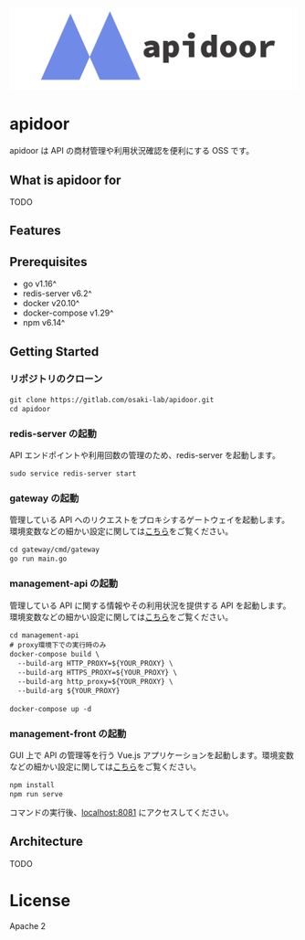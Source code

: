 ![logo](docs/apidoor_logo.png)

# apidoor

apidoor は API の商材管理や利用状況確認を便利にする OSS です。

## What is apidoor for

TODO

## Features

## Prerequisites
- go v1.16^
- redis-server v6.2^
- docker v20.10^
- docker-compose v1.29^
- npm v6.14^

## Getting Started

### リポジトリのクローン
```
git clone https://gitlab.com/osaki-lab/apidoor.git
cd apidoor
```

### redis-server の起動
API エンドポイントや利用回数の管理のため、redis-server を起動します。
```
sudo service redis-server start
```

### gateway の起動
管理している API へのリクエストをプロキシするゲートウェイを起動します。環境変数などの細かい設定に関しては[こちら](https://gitlab.com/osaki-lab/apidoor/-/tree/master/gateway)をご覧ください。
```
cd gateway/cmd/gateway
go run main.go
```

### management-api の起動
管理している API に関する情報やその利用状況を提供する API を起動します。環境変数などの細かい設定に関しては[こちら](https://gitlab.com/osaki-lab/apidoor/-/tree/master/management-api)をご覧ください。
```
cd management-api
# proxy環境下での実行時のみ
docker-compose build \
  --build-arg HTTP_PROXY=${YOUR_PROXY} \
  --build-arg HTTPS_PROXY=${YOUR_PROXY} \
  --build-arg http_proxy=${YOUR_PROXY} \
  --build-arg ${YOUR_PROXY}

docker-compose up -d
```

### management-front の起動
GUI 上で API の管理等を行う Vue.js アプリケーションを起動します。環境変数などの細かい設定に関しては[こちら](https://gitlab.com/osaki-lab/apidoor/-/tree/master/management-front)をご覧ください。
```
npm install
npm run serve
```
コマンドの実行後、[localhost:8081](localhost:8081) にアクセスしてください。

## Architecture

TODO

# License
Apache 2

